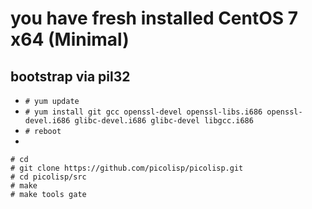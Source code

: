 # you have fresh installed CentOS 7 x64 (Minimal)

## bootstrap via pil32
* ```# yum update```
* ```# yum install git gcc openssl-devel openssl-libs.i686 openssl-devel.i686 glibc-devel.i686 glibc-devel libgcc.i686```
* ```# reboot```
* 
```
# cd
# git clone https://github.com/picolisp/picolisp.git
# cd picolisp/src
# make
# make tools gate
```


